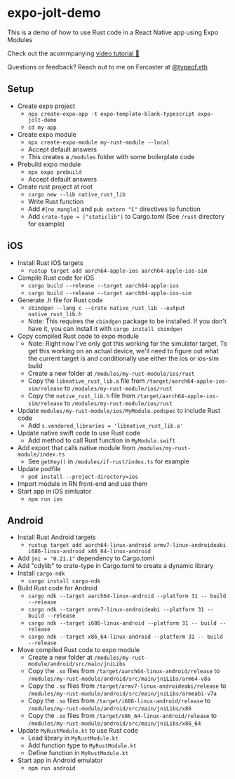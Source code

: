 # expo-jolt-demo

This is a demo of how to use Rust code in a React Native app using Expo Modules

Check out the acommpanying [video tutorial 🎥](https://youtu.be/mErOZcKqR0c?si=BnGympilYsju7QcN)

Questions or feedback? Reach out to me on Farcaster at [@typeof.eth](https://warpcast.com/typeof.eth)

## Setup

- Create expo project
	- `npx create-expo-app -t expo-template-blank-typescript expo-jolt-demo`
	- `cd my-app`
- Create expo module
	- `npx create-expo-module my-rust-module --local`
	- Accept default answers
	- This creates a `/modules` folder with some boilerplate code
- Prebuild expo module
	- `npx expo prebuild`
	- Accept default answers
- Create rust project at root
	- `cargo new --lib native_rust_lib`
	- Write Rust function
	- Add `#[no_mangle]` and `pub extern "C"` directives to function
	- Add `crate-type = ["staticlib"]` to Cargo.toml (See `/rust` directory for example)

## iOS

- Install Rust iOS targets
	- `rustup target add aarch64-apple-ios aarch64-apple-ios-sim`
- Compile Rust code for iOS
	- `cargo build --release --target aarch64-apple-ios`
	- `cargo build --release --target aarch64-apple-ios-sim`
- Generate .h file for Rust code
	- `cbindgen --lang c --crate native_rust_lib --output native_rust_lib.h`
	- Note: This requires the `cbindgen` package to be installed. If you don't have it, you can install it with `cargo install cbindgen`
- Copy compiled Rust code to expo module
	- Note: Right now I've only got this working for the simulator target. To get this working on an actual device, we'll need to figure out what the current target is and conditionally use either the ios or ios-sim build
	- Create a new folder at `/modules/my-rust-module/ios/rust`
	- Copy the `libnative_rust_lib.a` file from `/target/aarch64-apple-ios-sim/release` to `/modules/my-rust-module/ios/rust`
	- Copy the `native_rust_lib.h` file from `/target/aarch64-apple-ios-sim/release` to `/modules/my-rust-module/ios/rust`
- Update `modules/my-rust-module/ios/MyModule.podspec` to include Rust code
	- Add `s.vendored_libraries = 'libnative_rust_lib.a'`
- Update native swift code to use Rust code
	- Add method to call Rust function in `MyModule.swift`
- Add export that calls native module from `/modules/my-rust-module/index.ts`
	- See `getKey()` in `/modules/if-rust/index.ts` for example
- Update podfile
	- `pod install --project-directory=ios`
- Import module in RN front-end and use them
- Start app in iOS simluator
  - `npm run ios`

## Android

- Install Rust Android targets
	- `rustup target add aarch64-linux-android armv7-linux-androideabi i686-linux-android x86_64-linux-android`
- Add `jni = "0.21.1"` dependency to Cargo.toml
- Add "cdylib" to crate-type in Cargo.toml to create a dynamic library
- Install `cargo-ndk`
	- `cargo install cargo-ndk`
- Build Rust code for Android
	- `cargo ndk --target aarch64-linux-android --platform 31 -- build --release`
	- `cargo ndk --target armv7-linux-androideabi --platform 31 -- build --release`
	- `cargo ndk --target i686-linux-android --platform 31 -- build --release`
	- `cargo ndk --target x86_64-linux-android --platform 31 -- build --release`
- Move compiled Rust code to expo module
  - Create a new folder at `/modules/my-rust-module/android/src/main/jniLibs`
  - Copy the `.so` files from `/target/aarch64-linux-android/release` to `/modules/my-rust-module/android/src/main/jniLibs/arm64-v8a`
  - Copy the `.so` files from `/target/armv7-linux-androideabi/release` to `/modules/my-rust-module/android/src/main/jniLibs/armeabi-v7a`
  - Copy the `.so` files from `/target/i686-linux-android/release` to `/modules/my-rust-module/android/src/main/jniLibs/x86`
  - Copy the `.so` files from `/target/x86_64-linux-android/release` to `/modules/my-rust-module/android/src/main/jniLibs/x86_64`
- Update `MyRustModule.kt` to use Rust code
  - Load library in `MyRustModule.kt`
  - Add function type to `MyRustModule.kt`
  - Define function in `MyRustModule.kt`
- Start app in Android emulator
  - `npm run android`